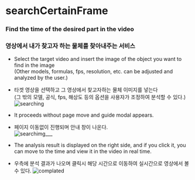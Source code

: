 # searchCertainFrame
### Find the time of the desired part in the video
### 영상에서 내가 찾고자 하는 물체를 찾아내주는 서비스
  
 - Select the target video and insert the image of the object you want to find in the image  
 (Other models, formulas, fps, resolution, etc. can be adjusted and analyzed by the user.)  
  - 타겟 영상을 선택하고 그 영상에서 찾고자하는 물체 이미지를 넣는다  
  (그 밖의 모델, 공식, fps, 해상도 등의 옵션을 사용자가 조정하여 분석할 수 있다.)  
![searching](https://user-images.githubusercontent.com/32836490/122887925-4f040100-d37c-11eb-84cf-fe766610d811.png)
    
  
  
 - It proceeds without page move and guide modal appears.  
 - 페이지 이동없이 진행되며 안내 창이 나온다.  
![searchimg___](https://user-images.githubusercontent.com/32836490/122888243-a013f500-d37c-11eb-837d-f6333973d1df.png)
  
 - The analysis result is displayed on the right side, and if you click it, you can move to the time and view it in the video in real time.  
 - 우측에 분석 결과가 나오며 클릭시 해당 시간으로 이동하여 실시간으로 영상에서 볼 수 있다.
![complated](https://user-images.githubusercontent.com/32836490/122888381-c89bef00-d37c-11eb-9e6c-85d40450cefd.png)
